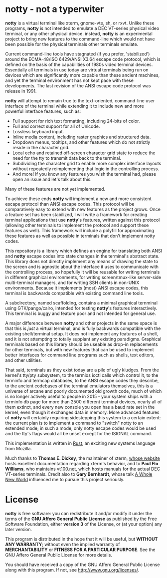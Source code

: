 # notty - not a typerwiter

__notty__ is a virtual terminal like xterm, gnome-vte, sh, or rxvt. Unlike
these programs, __notty__ is not intended to emulate a DEC VT-series physical
video terminal, or any other physical device. instead, __notty__ is an
experimental project to bring new features to the command-line which would not
have been possible for the physical terminals other terminals emulate.

Current command-line tools have stagnated (if you prefer, 'stabilized') around
the ECMA-48/ISO 6429/ANSI X3.64 escape code protocol, which is defined on the
basis of the capabilities of 1980s video terminal devices. Essentially all
terminals in use today are virtual terminals being run on devices which are
significantly more capable than these ancient machines, and yet the terminal
environment has not kept pace with these developments. The last revision of the
ANSI escape code protocol was release in 1991.

__notty__ will attempt to remain true to the text-oriented, command-line user
interface of the terminal while extending it to include new and more powerful
interface features, such as:

* Full support for rich text formatting, including 24-bits of color.
* Full and correct support for all of Unicode.
* Lossless keyboard input.
* Inline media content, including raster graphics and structured data.
* Dropdown menus, tooltips, and other features which do not strictly reside in
  the character grid.
* Local echo and retained off-screen character grid state to reduce the need
  for the tty to transmit data back to the terminal.
* Subdividing the character grid to enable more complex interface layouts
  without repeatedly reimplementing that logic in the controlling process.
* And more! If you know any features you wish the terminal had, please open an
  issue and let's talk about this.

Many of these features are not yet implemented.

To achieve these ends __notty__ will implement a new and more consistent escape
protocol than ANSI escape codes. This protocol will be comparatively easy to
extend with new features as the project grows. Once a feature set has been
stabilized, I will write a framework for creating terminal applications that
use __notty__'s features, written against this protocol (allowing other
terminals to implement the protocol and support these features as well). This
framework will include a polyfill for approximating these features as well as
possible in terminals that don't implement notty codes.

This repository is a library which defines an engine for translating both ANSI
and __notty__ escape codes into state changes in the terminal's abstract state.
This library does not directly implement any means of drawing the state to the
screen and is agnostic about the interface it uses to communicate with the
controlling process, so hopefully it will be reusable for writing terminals in
different graphical environments, for writing screen/tmux-like server-side
multi-terminal managers, and for writing SSH clients in non-UNIX environments.
Because it implements (most) ANSI escape codes, this terminal is backwards
compatible with existing command line tools.

A subdirectory, named scaffolding, contains a minimal graphical ternminal using
GTK/pango/cairo, intended for testing __notty__'s features interactively. This
terminal is buggy and feature poor and not intended for general use.

A major difference between __notty__ and other projects in the same space is
that this is _just_ a virtual terminal, and is fully backwards compatible with
the existing shell/terminal setup. It does not implement any features of a
shell, and it is not attempting to totally supplant any existing paradigms.
Graphical terminals based on this library should be useable as drop-in
replacements for other terminals, but with new features that can be used to
implement better interfaces for command line programs such as shells, text
editors, and other utilities.

That said, terminals as they exist today are a pile of ugly kludges. From the
kernel's tty/pty subsystem, to the termios ioctl calls which control it, to the
terminfo and termcap databases, to the ANSI escape codes they describe, to the
ancient codebases of the terminal emulators themselves, this is a universe of
arcane and poorly documented old growth code, much of which is no longer
actively useful to people in 2015 - your system ships with a terminfo db page
for more than 2500 different terminal devices, nearly all of them extinct, and
every new console you open has a baud rate set in the kernel, even though it
exchanges data in memory. More advanced features of __notty__ will certainly
requiring sidestepping this system to a certain extent: the current plan is to
implement a command to "switch" notty to an extended mode; in such a mode, only
notty escape codes would be used and the tty's flags would all be unset except
for the ISIGNAL command.

This implementation is written in [Rust][rust], an exciting new systems
language from Mozilla.

Much thanks to __Thomas E. Dickey__, the maintainer of xterm,
[whose website][invis-island] hosts excellent documentation regarding xterm's
behavior, and to __Paul Flo Williams__, who maintains [vt100.net][vt100],
which hosts manuals for the actual DEC VT-series terminals. Credit also to
__Gary Bernhardt__, whose talk [A Whole New World][anterminal] influenced me to
pursue this project seriously.

# License

__notty__ is free software: you can redistribute it and/or modify it under the
terms of the __GNU Affero General Public License__ as published by the Free
Software Foundation, either __version 3__ of the License, or (at your option)
any later version.

This program is distributed in the hope that it will be useful, but __WITHOUT
ANY WARRANTY__; without even the implied warranty of __MERCHANTABILITY__ or
__FITNESS FOR A PARTICULAR PURPOSE__.  See the GNU Affero General Public
License for more details.

You should have received a copy of the GNU Affero General Public License
along with this program.  If not, see <http://www.gnu.org/licenses/>.

[anterminal]: https://destroyallsoftware.com/talks/a-whole-new-world
[invis-island]: http://invisible-island.net/xterm
[rust]: https://rust-lang.org
[vt100]: http://vt100.net
